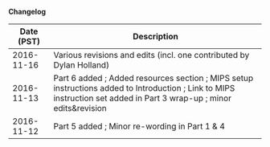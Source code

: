 **Changelog**

| Date (PST) |   Description                                                                                        |
|------------|------------------------------------------------------------------------------------------------------|
|2016-11-16  |  Various revisions and edits (incl. one contributed by Dylan Holland) |
|2016-11-13  |  Part 6 added ; Added resources section ; MIPS setup instructions added to Introduction ; Link to MIPS instruction set added in Part 3 wrap-up ; minor edits&revision|
|2016-11-12  |  Part 5 added ;  Minor re-wording in Part 1 & 4                                                      |
